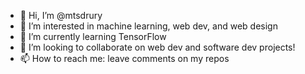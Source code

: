- 👋 Hi, I’m @mtsdrury
- 👀 I’m interested in machine learning, web dev, and web design
- 🌱 I’m currently learning TensorFlow
- 💞️ I’m looking to collaborate on web dev and software dev projects!
- 📫 How to reach me: leave comments on my repos

<!---
mtsdrury/mtsdrury is a ✨ special ✨ repository because its `README.md` (this file) appears on your GitHub profile.
You can click the Preview link to take a look at your changes.
--->
